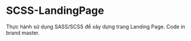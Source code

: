 # SCSS-LandingPage
Thực hành sử dụng SASS/SCSS để xây dựng trang Landing Page.
Code in brand master.
